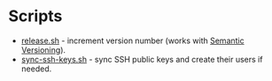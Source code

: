 # Scripts

* [release.sh](./release.sh) - increment version number (works with [Semantic Versioning][1]).
* [sync-ssh-keys.sh](./sync-ssh-keys.sh) - sync SSH public keys and create their users if needed.

[1]: https://semver.org/
